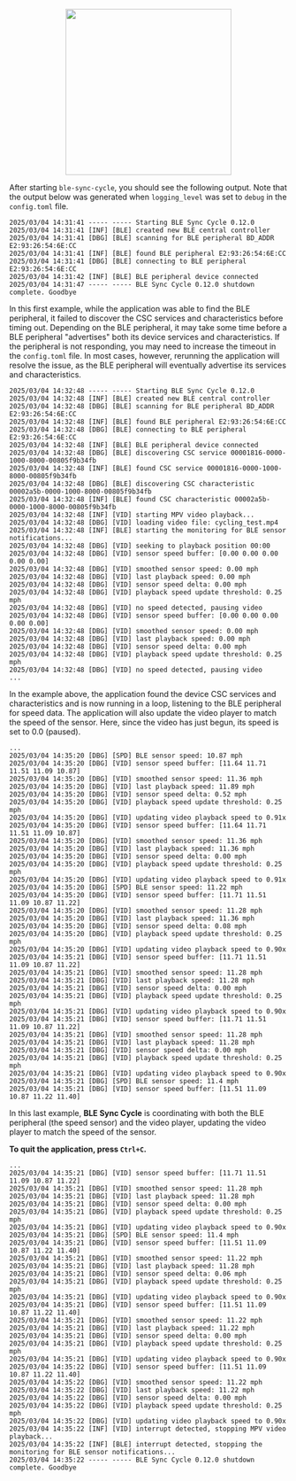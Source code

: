 <p align="center">
<picture><source media="(prefers-color-scheme: dark)" srcset="https://github.com/user-attachments/assets/12027074-e126-48d1-b9e5-25850e39dd62"><source media="(prefers-color-scheme: light)" srcset="https://github.com/user-attachments/assets/12027074-e126-48d1-b9e5-25850e39dd62"><img src="[https://github.com/user-attachments/assets/12027074-e126-48d1-b9e5-25850e39dd62](https://github.com/user-attachments/assets/12027074-e126-48d1-b9e5-25850e39dd62)" width=300></picture>
</p>

After starting `ble-sync-cycle`, you should see the following output. Note that the output below was generated when `logging_level` was set to `debug` in the `config.toml` file.

```console
2025/03/04 14:31:41 ----- ----- Starting BLE Sync Cycle 0.12.0
2025/03/04 14:31:41 [INF] [BLE] created new BLE central controller
2025/03/04 14:31:41 [DBG] [BLE] scanning for BLE peripheral BD_ADDR E2:93:26:54:6E:CC
2025/03/04 14:31:41 [INF] [BLE] found BLE peripheral E2:93:26:54:6E:CC
2025/03/04 14:31:41 [DBG] [BLE] connecting to BLE peripheral E2:93:26:54:6E:CC
2025/03/04 14:31:42 [INF] [BLE] BLE peripheral device connected
2025/03/04 14:31:47 ----- ----- BLE Sync Cycle 0.12.0 shutdown complete. Goodbye
```

In this first example, while the application was able to find the BLE peripheral, it failed to discover the CSC services and characteristics before timing out. Depending on the BLE peripheral, it may take some time before a BLE peripheral "advertises" both its device services and characteristics. If the peripheral is not responding, you may need to increase the timeout in the `config.toml` file. In most cases, however, rerunning the application will resolve the issue, as the BLE peripheral will eventually advertise its services and characteristics.

```console
2025/03/04 14:32:48 ----- ----- Starting BLE Sync Cycle 0.12.0
2025/03/04 14:32:48 [INF] [BLE] created new BLE central controller
2025/03/04 14:32:48 [DBG] [BLE] scanning for BLE peripheral BD_ADDR E2:93:26:54:6E:CC
2025/03/04 14:32:48 [INF] [BLE] found BLE peripheral E2:93:26:54:6E:CC
2025/03/04 14:32:48 [DBG] [BLE] connecting to BLE peripheral E2:93:26:54:6E:CC
2025/03/04 14:32:48 [INF] [BLE] BLE peripheral device connected
2025/03/04 14:32:48 [DBG] [BLE] discovering CSC service 00001816-0000-1000-8000-00805f9b34fb
2025/03/04 14:32:48 [INF] [BLE] found CSC service 00001816-0000-1000-8000-00805f9b34fb
2025/03/04 14:32:48 [DBG] [BLE] discovering CSC characteristic 00002a5b-0000-1000-8000-00805f9b34fb
2025/03/04 14:32:48 [INF] [BLE] found CSC characteristic 00002a5b-0000-1000-8000-00805f9b34fb
2025/03/04 14:32:48 [INF] [VID] starting MPV video playback...
2025/03/04 14:32:48 [DBG] [VID] loading video file: cycling_test.mp4
2025/03/04 14:32:48 [INF] [BLE] starting the monitoring for BLE sensor notifications...
2025/03/04 14:32:48 [DBG] [VID] seeking to playback position 00:00
2025/03/04 14:32:48 [DBG] [VID] sensor speed buffer: [0.00 0.00 0.00 0.00 0.00]
2025/03/04 14:32:48 [DBG] [VID] smoothed sensor speed: 0.00 mph
2025/03/04 14:32:48 [DBG] [VID] last playback speed: 0.00 mph
2025/03/04 14:32:48 [DBG] [VID] sensor speed delta: 0.00 mph
2025/03/04 14:32:48 [DBG] [VID] playback speed update threshold: 0.25 mph
2025/03/04 14:32:48 [DBG] [VID] no speed detected, pausing video
2025/03/04 14:32:48 [DBG] [VID] sensor speed buffer: [0.00 0.00 0.00 0.00 0.00]
2025/03/04 14:32:48 [DBG] [VID] smoothed sensor speed: 0.00 mph
2025/03/04 14:32:48 [DBG] [VID] last playback speed: 0.00 mph
2025/03/04 14:32:48 [DBG] [VID] sensor speed delta: 0.00 mph
2025/03/04 14:32:48 [DBG] [VID] playback speed update threshold: 0.25 mph
2025/03/04 14:32:48 [DBG] [VID] no speed detected, pausing video
...
```

In the example above, the application found the device CSC services and characteristics and is now running in a loop, listening to the BLE peripheral for speed data. The application will also update the video player to match the speed of the sensor. Here, since the video has just begun, its speed is set to 0.0 (paused).

```console
...
2025/03/04 14:35:20 [DBG] [SPD] BLE sensor speed: 10.87 mph
2025/03/04 14:35:20 [DBG] [VID] sensor speed buffer: [11.64 11.71 11.51 11.09 10.87]
2025/03/04 14:35:20 [DBG] [VID] smoothed sensor speed: 11.36 mph
2025/03/04 14:35:20 [DBG] [VID] last playback speed: 11.89 mph
2025/03/04 14:35:20 [DBG] [VID] sensor speed delta: 0.52 mph
2025/03/04 14:35:20 [DBG] [VID] playback speed update threshold: 0.25 mph
2025/03/04 14:35:20 [DBG] [VID] updating video playback speed to 0.91x
2025/03/04 14:35:20 [DBG] [VID] sensor speed buffer: [11.64 11.71 11.51 11.09 10.87]
2025/03/04 14:35:20 [DBG] [VID] smoothed sensor speed: 11.36 mph
2025/03/04 14:35:20 [DBG] [VID] last playback speed: 11.36 mph
2025/03/04 14:35:20 [DBG] [VID] sensor speed delta: 0.00 mph
2025/03/04 14:35:20 [DBG] [VID] playback speed update threshold: 0.25 mph
2025/03/04 14:35:20 [DBG] [VID] updating video playback speed to 0.91x
2025/03/04 14:35:20 [DBG] [SPD] BLE sensor speed: 11.22 mph
2025/03/04 14:35:20 [DBG] [VID] sensor speed buffer: [11.71 11.51 11.09 10.87 11.22]
2025/03/04 14:35:20 [DBG] [VID] smoothed sensor speed: 11.28 mph
2025/03/04 14:35:20 [DBG] [VID] last playback speed: 11.36 mph
2025/03/04 14:35:20 [DBG] [VID] sensor speed delta: 0.08 mph
2025/03/04 14:35:20 [DBG] [VID] playback speed update threshold: 0.25 mph
2025/03/04 14:35:20 [DBG] [VID] updating video playback speed to 0.90x
2025/03/04 14:35:21 [DBG] [VID] sensor speed buffer: [11.71 11.51 11.09 10.87 11.22]
2025/03/04 14:35:21 [DBG] [VID] smoothed sensor speed: 11.28 mph
2025/03/04 14:35:21 [DBG] [VID] last playback speed: 11.28 mph
2025/03/04 14:35:21 [DBG] [VID] sensor speed delta: 0.00 mph
2025/03/04 14:35:21 [DBG] [VID] playback speed update threshold: 0.25 mph
2025/03/04 14:35:21 [DBG] [VID] updating video playback speed to 0.90x
2025/03/04 14:35:21 [DBG] [VID] sensor speed buffer: [11.71 11.51 11.09 10.87 11.22]
2025/03/04 14:35:21 [DBG] [VID] smoothed sensor speed: 11.28 mph
2025/03/04 14:35:21 [DBG] [VID] last playback speed: 11.28 mph
2025/03/04 14:35:21 [DBG] [VID] sensor speed delta: 0.00 mph
2025/03/04 14:35:21 [DBG] [VID] playback speed update threshold: 0.25 mph
2025/03/04 14:35:21 [DBG] [VID] updating video playback speed to 0.90x
2025/03/04 14:35:21 [DBG] [SPD] BLE sensor speed: 11.4 mph
2025/03/04 14:35:21 [DBG] [VID] sensor speed buffer: [11.51 11.09 10.87 11.22 11.40]

```

In this last example, **BLE Sync Cycle** is coordinating with both the BLE peripheral (the speed sensor) and the video player, updating the video player to match the speed of the sensor.

**To quit the application, press `Ctrl+C`.**

```console
...
2025/03/04 14:35:21 [DBG] [VID] sensor speed buffer: [11.71 11.51 11.09 10.87 11.22]
2025/03/04 14:35:21 [DBG] [VID] smoothed sensor speed: 11.28 mph
2025/03/04 14:35:21 [DBG] [VID] last playback speed: 11.28 mph
2025/03/04 14:35:21 [DBG] [VID] sensor speed delta: 0.00 mph
2025/03/04 14:35:21 [DBG] [VID] playback speed update threshold: 0.25 mph
2025/03/04 14:35:21 [DBG] [VID] updating video playback speed to 0.90x
2025/03/04 14:35:21 [DBG] [SPD] BLE sensor speed: 11.4 mph
2025/03/04 14:35:21 [DBG] [VID] sensor speed buffer: [11.51 11.09 10.87 11.22 11.40]
2025/03/04 14:35:21 [DBG] [VID] smoothed sensor speed: 11.22 mph
2025/03/04 14:35:21 [DBG] [VID] last playback speed: 11.28 mph
2025/03/04 14:35:21 [DBG] [VID] sensor speed delta: 0.06 mph
2025/03/04 14:35:21 [DBG] [VID] playback speed update threshold: 0.25 mph
2025/03/04 14:35:21 [DBG] [VID] updating video playback speed to 0.90x
2025/03/04 14:35:21 [DBG] [VID] sensor speed buffer: [11.51 11.09 10.87 11.22 11.40]
2025/03/04 14:35:21 [DBG] [VID] smoothed sensor speed: 11.22 mph
2025/03/04 14:35:21 [DBG] [VID] last playback speed: 11.22 mph
2025/03/04 14:35:21 [DBG] [VID] sensor speed delta: 0.00 mph
2025/03/04 14:35:21 [DBG] [VID] playback speed update threshold: 0.25 mph
2025/03/04 14:35:21 [DBG] [VID] updating video playback speed to 0.90x
2025/03/04 14:35:22 [DBG] [VID] sensor speed buffer: [11.51 11.09 10.87 11.22 11.40]
2025/03/04 14:35:22 [DBG] [VID] smoothed sensor speed: 11.22 mph
2025/03/04 14:35:22 [DBG] [VID] last playback speed: 11.22 mph
2025/03/04 14:35:22 [DBG] [VID] sensor speed delta: 0.00 mph
2025/03/04 14:35:22 [DBG] [VID] playback speed update threshold: 0.25 mph
2025/03/04 14:35:22 [DBG] [VID] updating video playback speed to 0.90x
2025/03/04 14:35:22 [INF] [VID] interrupt detected, stopping MPV video playback...
2025/03/04 14:35:22 [INF] [BLE] interrupt detected, stopping the monitoring for BLE sensor notifications...
2025/03/04 14:35:22 ----- ----- BLE Sync Cycle 0.12.0 shutdown complete. Goodbye
```
